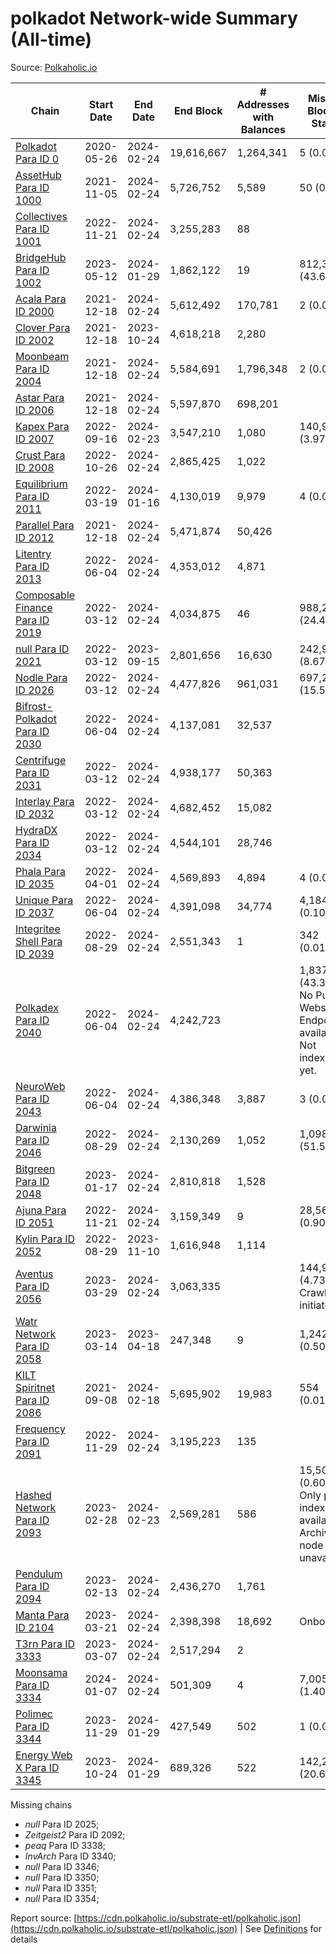 # polkadot Network-wide Summary (All-time)

Source: [Polkaholic.io](https://polkaholic.io)


| Chain            | Start Date | End Date | End Block | # Addresses with Balances | Missing Blocks / Status |
| ---------------- | ---------- | ---------| --------- | ------------------------- | ----------------------- |
| [Polkadot Para ID 0](/polkadot/0-polkadot) | 2020-05-26 | 2024-02-24 | 19,616,667 |  1,264,341 | 5 (0.00%)  |
| [AssetHub Para ID 1000](/polkadot/1000-assethub) | 2021-11-05 | 2024-02-24 | 5,726,752 |  5,589 | 50 (0.00%)  |
| [Collectives Para ID 1001](/polkadot/1001-collectives) | 2022-11-21 | 2024-02-24 | 3,255,283 |  88 |    |
| [BridgeHub Para ID 1002](/polkadot/1002-bridgehub) | 2023-05-12 | 2024-01-29 | 1,862,122 |  19 | 812,302 (43.62%)  |
| [Acala Para ID 2000](/polkadot/2000-acala) | 2021-12-18 | 2024-02-24 | 5,612,492 |  170,781 | 2 (0.00%)  |
| [Clover Para ID 2002](/polkadot/2002-clover) | 2021-12-18 | 2023-10-24 | 4,618,218 |  2,280 |    |
| [Moonbeam Para ID 2004](/polkadot/2004-moonbeam) | 2021-12-18 | 2024-02-24 | 5,584,691 |  1,796,348 | 2 (0.00%)  |
| [Astar Para ID 2006](/polkadot/2006-astar) | 2021-12-18 | 2024-02-24 | 5,597,870 |  698,201 |    |
| [Kapex Para ID 2007](/polkadot/2007-kapex) | 2022-09-16 | 2024-02-23 | 3,547,210 |  1,080 | 140,992 (3.97%)  |
| [Crust Para ID 2008](/polkadot/2008-crust) | 2022-10-26 | 2024-02-24 | 2,865,425 |  1,022 |    |
| [Equilibrium Para ID 2011](/polkadot/2011-equilibrium) | 2022-03-19 | 2024-01-16 | 4,130,019 |  9,979 | 4 (0.00%)  |
| [Parallel Para ID 2012](/polkadot/2012-parallel) | 2021-12-18 | 2024-02-24 | 5,471,874 |  50,426 |    |
| [Litentry Para ID 2013](/polkadot/2013-litentry) | 2022-06-04 | 2024-02-24 | 4,353,012 |  4,871 |    |
| [Composable Finance Para ID 2019](/polkadot/2019-composable) | 2022-03-12 | 2024-02-24 | 4,034,875 |  46 | 988,228 (24.49%)  |
| [null Para ID 2021](/polkadot/2021-efinity) | 2022-03-12 | 2023-09-15 | 2,801,656 |  16,630 | 242,949 (8.67%)  |
| [Nodle Para ID 2026](/polkadot/2026-nodle) | 2022-03-12 | 2024-02-24 | 4,477,826 |  961,031 | 697,249 (15.57%)  |
| [Bifrost-Polkadot Para ID 2030](/polkadot/2030-bifrost) | 2022-06-04 | 2024-02-24 | 4,137,081 |  32,537 |    |
| [Centrifuge Para ID 2031](/polkadot/2031-centrifuge) | 2022-03-12 | 2024-02-24 | 4,938,177 |  50,363 |    |
| [Interlay Para ID 2032](/polkadot/2032-interlay) | 2022-03-12 | 2024-02-24 | 4,682,452 |  15,082 |    |
| [HydraDX Para ID 2034](/polkadot/2034-hydradx) | 2022-03-12 | 2024-02-24 | 4,544,101 |  28,746 |    |
| [Phala Para ID 2035](/polkadot/2035-phala) | 2022-04-01 | 2024-02-24 | 4,569,893 |  4,894 | 4 (0.00%)  |
| [Unique Para ID 2037](/polkadot/2037-unique) | 2022-06-04 | 2024-02-24 | 4,391,098 |  34,774 | 4,184 (0.10%)  |
| [Integritee Shell Para ID 2039](/polkadot/2039-integritee) | 2022-08-29 | 2024-02-24 | 2,551,343 |  1 | 342 (0.01%)  |
| [Polkadex Para ID 2040](/polkadot/2040-polkadex) | 2022-06-04 | 2024-02-24 | 4,242,723 |   | 1,837,152 (43.30%) No Public Websocket Endpoint available: Not indexing yet. |
| [NeuroWeb Para ID 2043](/polkadot/2043-neuroweb) | 2022-06-04 | 2024-02-24 | 4,386,348 |  3,887 | 3 (0.00%)  |
| [Darwinia Para ID 2046](/polkadot/2046-darwinia) | 2022-08-29 | 2024-02-24 | 2,130,269 |  1,052 | 1,098,047 (51.54%)  |
| [Bitgreen Para ID 2048](/polkadot/2048-bitgreen) | 2023-01-17 | 2024-02-24 | 2,810,818 |  1,528 |    |
| [Ajuna Para ID 2051](/polkadot/2051-ajuna) | 2022-11-21 | 2024-02-24 | 3,159,349 |  9 | 28,565 (0.90%)  |
| [Kylin Para ID 2052](/polkadot/2052-kylin) | 2022-08-29 | 2023-11-10 | 1,616,948 |  1,114 |    |
| [Aventus Para ID 2056](/polkadot/2056-aventus) | 2023-03-29 | 2024-02-24 | 3,063,335 |   | 144,921 (4.73%) Crawling initiated |
| [Watr Network Para ID 2058](/polkadot/2058-watr) | 2023-03-14 | 2023-04-18 | 247,348 |  9 | 1,242 (0.50%)  |
| [KILT Spiritnet Para ID 2086](/polkadot/2086-kilt) | 2021-09-08 | 2024-02-18 | 5,695,902 |  19,983 | 554 (0.01%)  |
| [Frequency Para ID 2091](/polkadot/2091-frequency) | 2022-11-29 | 2024-02-24 | 3,195,223 |  135 |    |
| [Hashed Network Para ID 2093](/polkadot/2093-hashed) | 2023-02-28 | 2024-02-23 | 2,569,281 |  586 | 15,509 (0.60%) Only partial index available: Archive node unavailable |
| [Pendulum Para ID 2094](/polkadot/2094-pendulum) | 2023-02-13 | 2024-02-24 | 2,436,270 |  1,761 |    |
| [Manta Para ID 2104](/polkadot/2104-manta) | 2023-03-21 | 2024-02-24 | 2,398,398 |  18,692 |   Onboarding |
| [T3rn Para ID 3333](/polkadot/3333-t3rn) | 2023-03-07 | 2024-02-24 | 2,517,294 |  2 |    |
| [Moonsama Para ID 3334](/polkadot/3334-moonsama) | 2024-01-07 | 2024-02-24 | 501,309 |  4 | 7,005 (1.40%)  |
| [Polimec Para ID 3344](/polkadot/3344-polimec) | 2023-11-29 | 2024-01-29 | 427,549 |  502 | 1 (0.00%)  |
| [Energy Web X Para ID 3345](/polkadot/3345-energywebx) | 2023-10-24 | 2024-01-29 | 689,326 |  522 | 142,272 (20.64%)  |

Missing chains


* *null* Para ID 2025; 
* *Zeitgeist2* Para ID 2092; 
* *peaq* Para ID 3338; 
* *InvArch* Para ID 3340; 
* *null* Para ID 3346; 
* *null* Para ID 3350; 
* *null* Para ID 3351; 
* *null* Para ID 3354; 

Report source: [https://cdn.polkaholic.io/substrate-etl/polkaholic.json](https://cdn.polkaholic.io/substrate-etl/polkaholic.json) | See [Definitions](/DEFINITIONS.md) for details
